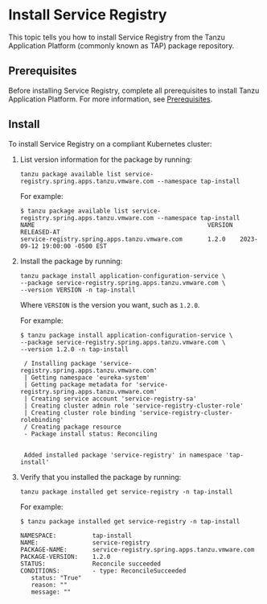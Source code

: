 # Install Service Registry

This topic tells you how to install Service Registry from the Tanzu Application Platform 
(commonly known as TAP) package repository.

## <a id='prereqs'></a>Prerequisites

Before installing Service Registry, complete all prerequisites to install
Tanzu Application Platform. For more information, see [Prerequisites](../prerequisites.hbs.md).

## <a id='install'></a> Install

To install Service Registry on a compliant Kubernetes cluster:

1. List version information for the package by running:

   ```console
   tanzu package available list service-registry.spring.apps.tanzu.vmware.com --namespace tap-install
   ```

   For example:

   ```console
   $ tanzu package available list service-registry.spring.apps.tanzu.vmware.com --namespace tap-install
   NAME                                                VERSION  RELEASED-AT
   service-registry.spring.apps.tanzu.vmware.com       1.2.0    2023-09-12 19:00:00 -0500 EST
   ```

2. Install the package by running:

   ```console
   tanzu package install application-configuration-service \
   --package service-registry.spring.apps.tanzu.vmware.com \
   --version VERSION -n tap-install 
   ```

   Where `VERSION` is the version you want, such as `1.2.0`.

   For example:

   ```console
   $ tanzu package install application-configuration-service \
   --package service-registry.spring.apps.tanzu.vmware.com \
   --version 1.2.0 -n tap-install

    / Installing package 'service-registry.spring.apps.tanzu.vmware.com'
    | Getting namespace 'eureka-system'
    | Getting package metadata for 'service-registry.spring.apps.tanzu.vmware.com'
    | Creating service account 'service-registry-sa'
    | Creating cluster admin role 'service-registry-cluster-role'
    | Creating cluster role binding 'service-registry-cluster-rolebinding'
    / Creating package resource
    - Package install status: Reconciling


    Added installed package 'service-registry' in namespace 'tap-install'
   ```

4. Verify that you installed the package by running:

   ```console
   tanzu package installed get service-registry -n tap-install
   ```

   For example:

   ```console
   $ tanzu package installed get service-registry -n tap-install

   NAMESPACE:          tap-install
   NAME:               service-registry
   PACKAGE-NAME:       service-registry.spring.apps.tanzu.vmware.com
   PACKAGE-VERSION:    1.2.0
   STATUS:             Reconcile succeeded
   CONDITIONS:         - type: ReconcileSucceeded
      status: "True"
      reason: ""
      message: ""
   ```
